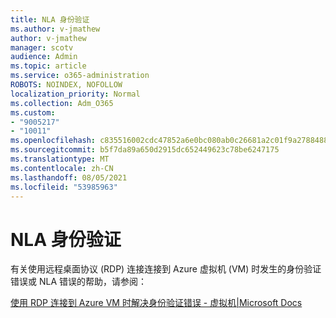 ```yaml
---
title: NLA 身份验证
ms.author: v-jmathew
author: v-jmathew
manager: scotv
audience: Admin
ms.topic: article
ms.service: o365-administration
ROBOTS: NOINDEX, NOFOLLOW
localization_priority: Normal
ms.collection: Adm_O365
ms.custom:
- "9005217"
- "10011"
ms.openlocfilehash: c835516002cdc47852a6e0bc080ab0c26681a2c01f9a2788488cad092d347aca
ms.sourcegitcommit: b5f7da89a650d2915dc652449623c78be6247175
ms.translationtype: MT
ms.contentlocale: zh-CN
ms.lasthandoff: 08/05/2021
ms.locfileid: "53985963"
---
```

# <a name="nla-authentication"></a>NLA 身份验证

有关使用远程桌面协议 (RDP) 连接连接到 Azure 虚拟机 (VM) 时发生的身份验证错误或 NLA 错误的帮助，请参阅：

[使用 RDP 连接到 Azure VM 时解决身份验证错误 - 虚拟机|Microsoft Docs](https://docs.microsoft.com/troubleshoot/azure/virtual-machines/cannot-connect-rdp-azure-vm)

